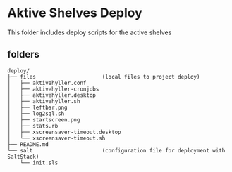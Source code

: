 # Aktive Shelves Deploy

This folder includes deploy scripts for the active shelves

## folders 

```
deploy/
├── files                     (local files to project deploy)
│   ├── aktivehyller.conf
│   ├── aktivehyller-cronjobs
│   ├── aktivehyller.desktop
│   ├── aktivehyller.sh
│   ├── leftbar.png
│   ├── log2sql.sh
│   ├── startscreen.png
│   ├── stats.rb
│   ├── xscreensaver-timeout.desktop
│   └── xscreensaver-timeout.sh
├── README.md
└── salt                      (configuration file for deployment with SaltStack)
    └── init.sls
```
